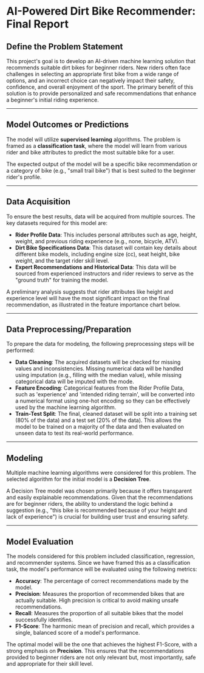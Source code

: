 # AI-Powered Dirt Bike Recommender: Final Report

## **Define the Problem Statement**

This project's goal is to develop an AI-driven machine learning solution that recommends suitable dirt bikes for beginner riders. New riders often face challenges in selecting an appropriate first bike from a wide range of options, and an incorrect choice can negatively impact their safety, confidence, and overall enjoyment of the sport. The primary benefit of this solution is to provide personalized and safe recommendations that enhance a beginner's initial riding experience.

***

## **Model Outcomes or Predictions**

The model will utilize **supervised learning** algorithms. The problem is framed as a **classification task**, where the model will learn from various rider and bike attributes to predict the most suitable bike for a user.

The expected output of the model will be a specific bike recommendation or a category of bike (e.g., "small trail bike") that is best suited to the beginner rider's profile.

***

## **Data Acquisition**

To ensure the best results, data will be acquired from multiple sources. The key datasets required for this model are:

* **Rider Profile Data**: This includes personal attributes such as age, height, weight, and previous riding experience (e.g., none, bicycle, ATV).
* **Dirt Bike Specifications Data**: This dataset will contain key details about different bike models, including engine size (cc), seat height, bike weight, and the target rider skill level.
* **Expert Recommendations and Historical Data**: This data will be sourced from experienced instructors and rider reviews to serve as the "ground truth" for training the model.

A preliminary analysis suggests that rider attributes like height and experience level will have the most significant impact on the final recommendation, as illustrated in the feature importance chart below.



***

## **Data Preprocessing/Preparation**

To prepare the data for modeling, the following preprocessing steps will be performed:

* **Data Cleaning**: The acquired datasets will be checked for missing values and inconsistencies. Missing numerical data will be handled using imputation (e.g., filling with the median value), while missing categorical data will be imputed with the mode.
* **Feature Encoding**: Categorical features from the Rider Profile Data, such as 'experience' and 'intended riding terrain', will be converted into a numerical format using one-hot encoding so they can be effectively used by the machine learning algorithm.
* **Train-Test Split**: The final, cleaned dataset will be split into a training set (80% of the data) and a test set (20% of the data). This allows the model to be trained on a majority of the data and then evaluated on unseen data to test its real-world performance.

***

## **Modeling**

Multiple machine learning algorithms were considered for this problem. The selected algorithm for the initial model is a **Decision Tree**.

A Decision Tree model was chosen primarily because it offers transparent and easily explainable recommendations. Given that the recommendations are for beginner riders, the ability to understand the logic behind a suggestion (e.g., "this bike is recommended because of your height and lack of experience") is crucial for building user trust and ensuring safety.

***

## **Model Evaluation**

The models considered for this problem included classification, regression, and recommender systems. Since we have framed this as a classification task, the model's performance will be evaluated using the following metrics:

* **Accuracy**: The percentage of correct recommendations made by the model.
* **Precision**: Measures the proportion of recommended bikes that are actually suitable. High precision is critical to avoid making unsafe recommendations.
* **Recall**: Measures the proportion of all suitable bikes that the model successfully identifies.
* **F1-Score**: The harmonic mean of precision and recall, which provides a single, balanced score of a model's performance.

The optimal model will be the one that achieves the highest F1-Score, with a strong emphasis on **Precision**. This ensures that the recommendations provided to beginner riders are not only relevant but, most importantly, safe and appropriate for their skill level.
